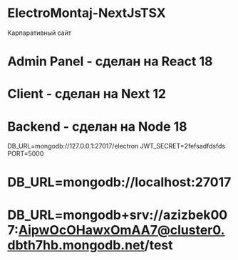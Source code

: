 # ElectroMontaj-NextJsTSX
Карпаративный сайт
# Admin Panel - сделан на React 18 
# Client - сделан на Next 12 
# Backend - сделан на Node 18

DB_URL=mongodb://127.0.0.1:27017/electron
JWT_SECRET=2fefsadfdsfds
PORT=5000
# DB_URL=mongodb://localhost:27017
# DB_URL=mongodb+srv://azizbek007:AipwOcOHawxOmAA7@cluster0.dbth7hb.mongodb.net/test